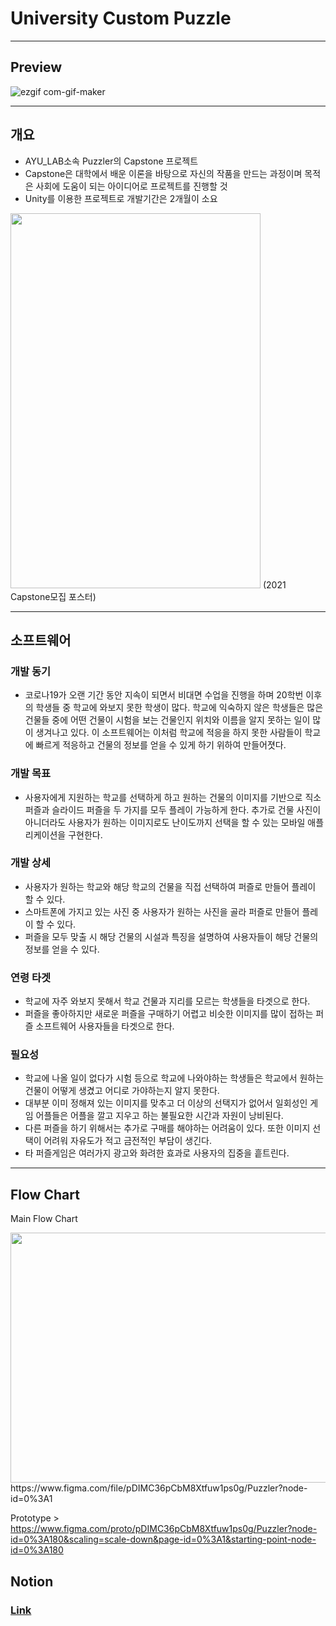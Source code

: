 # University Custom Puzzle

---

## Preview  
![ezgif com-gif-maker](https://user-images.githubusercontent.com/86705754/186277448-df1f34d8-f6ad-443c-8503-a809728ff744.gif)

---  

## 개요
- AYU_LAB소속 Puzzler의 Capstone 프로젝트  
- Capstone은 대학에서 배운 이론을 바탕으로 자신의 작품을 만드는 과정이며 목적은 사회에 도움이 되는 아이디어로 프로젝트를 진행할 것  
- Unity를 이용한 프로젝트로 개발기간은 2개월이 소요  
<img src="https://user-images.githubusercontent.com/86705754/177459843-a7c639d7-11d9-44ff-9915-92a41d9f8527.jpg" width="400" height="600"/>  
  (2021 Capstone모집 포스터)  

---
## 소프트웨어  
 ### 개발 동기  
 - 코로나19가 오랜 기간 동안 지속이 되면서 비대면 수업을 진행을 하며 20학번 이후의 학생들 중 학교에 와보지 못한 학생이 많다. 학교에 익숙하지 않은 학생들은 많은 건물들 중에 어떤 건물이 시험을 보는 건물인지 위치와 이름을 알지 못하는 일이 많이 생겨나고 있다. 이 소프트웨어는 이처럼 학교에 적응을 하지 못한 사람들이 학교에 빠르게 적응하고 건물의 정보를 얻을 수 있게 하기 위하여 만들어졋다.  
 
 ### 개발 목표  
 - 사용자에게 지원하는 학교를 선택하게 하고 원하는 건물의 이미지를 기반으로 직소 퍼즐과 슬라이드 퍼즐을 두 가지를 모두 플레이 가능하게 한다. 추가로 건물 사진이 아니더라도 사용자가 원하는 이미지로도 난이도까지 선택을 할 수 있는 모바일 애플리케이션을 구현한다.  
 
 ### 개발 상세  
 - 사용자가 원하는 학교와 해당 학교의 건물을 직접 선택하여 퍼즐로 만들어 플레이 할 수 있다.  
 - 스마트폰에 가지고 있는 사진 중 사용자가 원하는 사진을 골라 퍼즐로 만들어 플레이 할 수 있다.  
 - 퍼즐을 모두 맞출 시 해당 건물의 시설과 특징을 설명하여 사용자들이 해당 건물의 정보를 얻을 수 있다.  
 
 ### 연령 타겟
 - 학교에 자주 와보지 못해서 학교 건물과 지리를 모르는 학생들을 타겟으로 한다.  
 - 퍼즐을 좋아하지만 새로운 퍼즐을 구매하기 어렵고 비슷한 이미지를 많이 접하는 퍼즐 소프트웨어 사용자들을 타겟으로 한다.  
 
 ### 필요성  
 - 학교에 나올 일이 없다가 시험 등으로 학교에 나와야하는 학생들은 학교에서 원하는 건물이 어떻게 생겼고 어디로 가야하는지 알지 못한다.  
 - 대부분 이미 정해져 있는 이미지를 맞추고 더 이상의 선택지가 없어서 일회성인 게임 어플들은 어플을 깔고 지우고 하는 불필요한 시간과 자원이 낭비된다.  
 - 다른 퍼즐을 하기 위해서는 추가로 구매를 해야하는 어려움이 있다. 또한 이미지 선택이 어려워 자유도가 적고 금전적인 부담이 생긴다.  
 - 타 퍼즐게임은 여러가지 광고와 화려한 효과로 사용자의 집중을 흩트린다.  

---  

## Flow Chart  
Main Flow Chart  

<img src="https://user-images.githubusercontent.com/86705754/178398860-cfb8b98e-fd18-4a66-a476-738f6fdc55a0.png" width="800" height="400"/>
https://www.figma.com/file/pDIMC36pCbM8Xtfuw1ps0g/Puzzler?node-id=0%3A1  
   
   
  
Prototype > https://www.figma.com/proto/pDIMC36pCbM8Xtfuw1ps0g/Puzzler?node-id=0%3A180&scaling=scale-down&page-id=0%3A1&starting-point-node-id=0%3A180  


## Notion

### [Link](https://www.notion.so/University-Custom-Puzzle-2021-Capstone-88e13e2e71d840aaa8474e52d7969a43)
